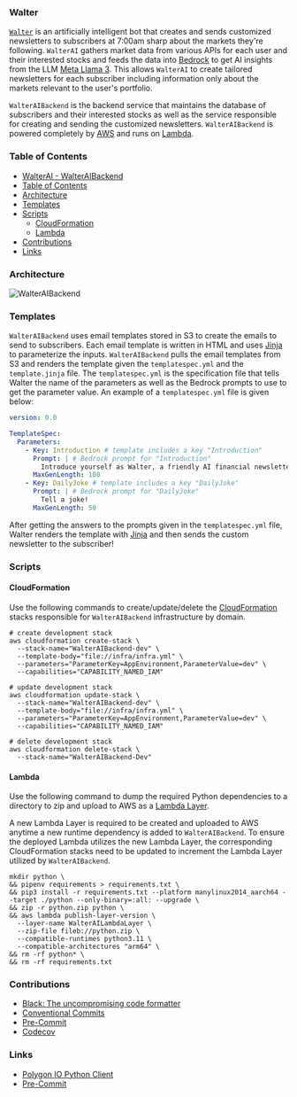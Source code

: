 ### Walter

[`Walter`](`https://walterai.io`) is an artificially intelligent bot that creates and sends customized newsletters to subscribers at 7:00am sharp about the markets they're following. `WalterAI` gathers market data from various APIs for each user and their interested stocks and feeds the data into [Bedrock](https://aws.amazon.com/bedrock/) to get AI insights from the LLM [Meta Llama 3](https://ai.meta.com/blog/meta-llama-3/). This allows `WalterAI` to create tailored newsletters for each subscriber including information only about the markets relevant to the user's portfolio.

`WalterAIBackend` is the backend service that maintains the database of subscribers and their interested stocks as well as the service responsible for creating and sending the customized newsletters. `WalterAIBackend` is powered completely by [AWS](https://aws.amazon.com/) and runs on [Lambda](https://aws.amazon.com/lambda/). 

### Table of Contents

- [WalterAI - WalterAIBackend](#walterai---walteraibackend)
- [Table of Contents](#table-of-contents)
- [Architecture](#architecture)
- [Templates](#templates)
- [Scripts](#scripts)
  - [CloudFormation](#cloudformation)
  - [Lambda](#lambda)
- [Contributions](#contributions)
- [Links](#links)

### Architecture

![WalterAIBackend](https://github.com/user-attachments/assets/d8441a55-84d6-41de-9199-7c70e7b034fc)

### Templates

`WalterAIBackend` uses email templates stored in S3 to create the emails to send to subscribers. Each email template is written in HTML and uses [Jinja](https://jinja.palletsprojects.com/en/3.1.x/api/) to parameterize the inputs. `WalterAIBackend` pulls the email templates from S3 and renders the template given the `templatespec.yml` and the `template.jinja` file. The `templatespec.yml` is the specification file that tells Walter the name of the parameters as well as the Bedrock prompts to use to get the parameter value. An example of a `templatespec.yml` file is given below:

```yaml
version: 0.0

TemplateSpec:
  Parameters:
    - Key: Introduction # template includes a key "Introduction"
      Prompt: | # Bedrock prompt for "Introduction" 
        Introduce yourself as Walter, a friendly AI financial newsletter bot
      MaxGenLength: 100
    - Key: DailyJoke # template includes a key "DailyJoke"
      Prompt: | # Bedrock prompt for "DailyJoke"
        Tell a joke!
      MaxGenLength: 50
```

After getting the answers to the prompts given in the `templatespec.yml` file, Walter renders the template with 
[Jinja](https://jinja.palletsprojects.com/en/3.1.x/api/) and then sends the custom newsletter to the subscriber!

### Scripts

#### CloudFormation

Use the following commands to create/update/delete the [CloudFormation](https://aws.amazon.com/cloudformation/) stacks responsible for `WalterAIBackend` infrastructure by domain.

```
# create development stack
aws cloudformation create-stack \
  --stack-name="WalterAIBackend-dev" \
  --template-body="file://infra/infra.yml" \
  --parameters="ParameterKey=AppEnvironment,ParameterValue=dev" \
  --capabilities="CAPABILITY_NAMED_IAM"

# update development stack
aws cloudformation update-stack \
  --stack-name="WalterAIBackend-dev" \
  --template-body="file://infra/infra.yml" \
  --parameters="ParameterKey=AppEnvironment,ParameterValue=dev" \
  --capabilities="CAPABILITY_NAMED_IAM"

# delete development stack
aws cloudformation delete-stack \
  --stack-name="WalterAIBackend-Dev"
```

#### Lambda

Use the following command to dump the required Python dependencies to a directory to zip and upload to AWS as a [Lambda Layer](https://docs.aws.amazon.com/lambda/latest/dg/chapter-layers.html).

A new Lambda Layer is required to be created and uploaded to AWS anytime a new runtime dependency is added to `WalterAIBackend`. To ensure the deployed Lambda utilizes the new Lambda Layer, the corresponding CloudFormation stacks need to be updated to increment the Lambda Layer utilized by `WalterAIBackend`. 

```
mkdir python \
&& pipenv requirements > requirements.txt \
&& pip3 install -r requirements.txt --platform manylinux2014_aarch64 --target ./python --only-binary=:all: --upgrade \
&& zip -r python.zip python \
&& aws lambda publish-layer-version \
  --layer-name WalterAILambdaLayer \
  --zip-file fileb://python.zip \
  --compatible-runtimes python3.11 \
  --compatible-architectures "arm64" \
&& rm -rf python* \
&& rm -rf requirements.txt
```

### Contributions

* [Black: The uncompromising code formatter](https://black.readthedocs.io/en/stable/)
* [Conventional Commits](https://www.conventionalcommits.org/en/v1.0.0/)
* [Pre-Commit](https://github.com/pre-commit/pre-commit)
* [Codecov](https://about.codecov.io/)


### Links

* [Polygon IO Python Client](https://github.com/polygon-io/client-python)
* [Pre-Commit](https://github.com/pre-commit/pre-commit)
